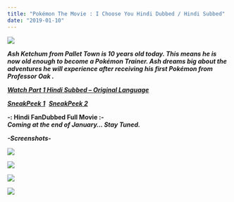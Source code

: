 ```yaml
---
title: "Pokémon The Movie : I Choose You Hindi Dubbed / Hindi Subbed"
date: "2019-01-10"
---
```


[![](https://2.bp.blogspot.com/-XDPumjlIQaU/W4GJew-eFKI/AAAAAAAABtw/5rDl_dV0nQ01ZZElDkAs7c0zgEWRDDHhgCLcBGAs/s400/Pok{f1fbe200098b54790dff59ae59e3fe5d0d77f0cf81c18a408fef32d310eebde8}25C3{f1fbe200098b54790dff59ae59e3fe5d0d77f0cf81c18a408fef32d310eebde8}25A9mon.the.Movie_.I.Choose.You{f1fbe200098b54790dff59ae59e3fe5d0d77f0cf81c18a408fef32d310eebde8}2521{f1fbe200098b54790dff59ae59e3fe5d0d77f0cf81c18a408fef32d310eebde8}2BHINDI.jpg)](https://2.bp.blogspot.com/-XDPumjlIQaU/W4GJew-eFKI/AAAAAAAABtw/5rDl_dV0nQ01ZZElDkAs7c0zgEWRDDHhgCLcBGAs/s1600/Pok{f1fbe200098b54790dff59ae59e3fe5d0d77f0cf81c18a408fef32d310eebde8}25C3{f1fbe200098b54790dff59ae59e3fe5d0d77f0cf81c18a408fef32d310eebde8}25A9mon.the.Movie_.I.Choose.You{f1fbe200098b54790dff59ae59e3fe5d0d77f0cf81c18a408fef32d310eebde8}2521{f1fbe200098b54790dff59ae59e3fe5d0d77f0cf81c18a408fef32d310eebde8}2BHINDI.jpg)

_**Ash Ketchum from Pallet Town is 10 years old today. This means he is now old enough to become a Pokémon Trainer. Ash dreams big about the adventures he will experience after receiving his first Pokémon from Professor Oak .**_

_**[Watch Part 1 Hindi Subbed – Original Language](http://festyy.com/wjrMgu)**_

_[**SneakPeek 1**](http://stratoplot.com/44si)  [**SneakPeek 2**](http://stratoplot.com/44wE)_

**\-: Hindi FanDubbed Full Movie :-**  
**_Coming at the end of January… Stay Tuned._**  

_**\-Screenshots-**_  
  

[![](https://2.bp.blogspot.com/-WefzdcKnCDg/Wj0tQ-6RZwI/AAAAAAAAA_U/_d1hcFQqu6ALQz_mD0ctg4PUWXdw16TTwCLcBGAs/s400/pokemon-the-movie-i-choose-you-ash-and-pikachu.png)](https://2.bp.blogspot.com/-WefzdcKnCDg/Wj0tQ-6RZwI/AAAAAAAAA_U/_d1hcFQqu6ALQz_mD0ctg4PUWXdw16TTwCLcBGAs/s1600/pokemon-the-movie-i-choose-you-ash-and-pikachu.png)

  

[![](https://1.bp.blogspot.com/-L5euBYE235E/Wj0tavQmWMI/AAAAAAAAA_Y/sw9LuM-3EYwiV_hNMlVZptCBY-4LcoKrwCLcBGAs/s400/PTMICY-Film-Still-17.jpg)](https://1.bp.blogspot.com/-L5euBYE235E/Wj0tavQmWMI/AAAAAAAAA_Y/sw9LuM-3EYwiV_hNMlVZptCBY-4LcoKrwCLcBGAs/s1600/PTMICY-Film-Still-17.jpg)

[![](https://1.bp.blogspot.com/-gV5XX4-OI2s/Wj0tivJBLKI/AAAAAAAAA_c/rAU1UfAUJkE5_Zw-drzMBqfQOWPiFvA-ACLcBGAs/s400/maxresdefault.jpg)](https://1.bp.blogspot.com/-gV5XX4-OI2s/Wj0tivJBLKI/AAAAAAAAA_c/rAU1UfAUJkE5_Zw-drzMBqfQOWPiFvA-ACLcBGAs/s1600/maxresdefault.jpg)

[![](https://4.bp.blogspot.com/-hSbCAFxf31Y/Wj0toZTXgHI/AAAAAAAAA_g/-zyH70fiGEk0nexVx-nJB3UFaxHAu14lgCLcBGAs/s400/maxresdefault{f1fbe200098b54790dff59ae59e3fe5d0d77f0cf81c18a408fef32d310eebde8}2B{f1fbe200098b54790dff59ae59e3fe5d0d77f0cf81c18a408fef32d310eebde8}25282{f1fbe200098b54790dff59ae59e3fe5d0d77f0cf81c18a408fef32d310eebde8}2529.jpg)](https://4.bp.blogspot.com/-hSbCAFxf31Y/Wj0toZTXgHI/AAAAAAAAA_g/-zyH70fiGEk0nexVx-nJB3UFaxHAu14lgCLcBGAs/s1600/maxresdefault{f1fbe200098b54790dff59ae59e3fe5d0d77f0cf81c18a408fef32d310eebde8}2B{f1fbe200098b54790dff59ae59e3fe5d0d77f0cf81c18a408fef32d310eebde8}25282{f1fbe200098b54790dff59ae59e3fe5d0d77f0cf81c18a408fef32d310eebde8}2529.jpg)
